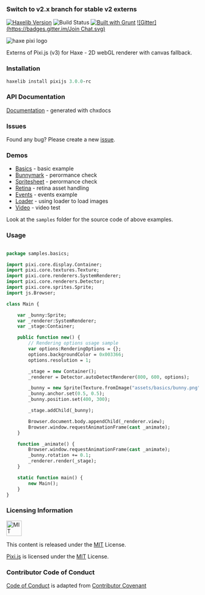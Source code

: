### Switch to v2.x branch for stable v2 externs ###

[![Haxelib Version](https://img.shields.io/github/tag/pixijs/pixi-haxe.svg?style=flat&label=haxelib)](http://lib.haxe.org/p/pixijs) ![Build Status](https://travis-ci.org/pixijs/pixi-haxe.svg?branch=master) [![Built with Grunt](https://cdn.gruntjs.com/builtwith.png)](http://gruntjs.com/) [![Gitter](https://badges.gitter.im/Join Chat.svg)](https://gitter.im/pixijs/pixi-haxe?utm_source=badge&utm_medium=badge&utm_campaign=pr-badge&utm_content=badge)

![haxe pixi logo](https://raw.githubusercontent.com/pixijs/pixi-haxe/master/logo.png)

Externs of Pixi.js (v3) for Haxe - 2D webGL renderer with canvas fallback.

### Installation ###

```haxe
haxelib install pixijs 3.0.0-rc
```
### API Documentation ###

[Documentation](http://adireddy.github.io/docs/haxe-pixi/v3/) - generated with chxdocs

### Issues ###

Found any bug? Please create a new [issue](https://github.com/pixijs/pixi-haxe/issues/new).

### Demos ###

* [Basics](http://adireddy.github.io/demos/haxe-pixi/v3/basics.html) - basic example
* [Bunnymark](http://adireddy.github.io/demos/haxe-pixi/v3/bunnymark.html) - perormance check
* [Spritesheet](http://adireddy.github.io/demos/haxe-pixi/v3/spritesheet.html) - perormance check
* [Retina](http://adireddy.github.io/demos/haxe-pixi/v3/retina.html) - retina asset handling
* [Events](http://adireddy.github.io/demos/haxe-pixi/v3/events.html) - events example
* [Loader](http://adireddy.github.io/demos/haxe-pixi/v3/loader.html) - using loader to load images
* [Video](http://adireddy.github.io/demos/haxe-pixi/v3/video.html) - video test

Look at the `samples` folder for the source code of above examples.

### Usage ###

```haxe

package samples.basics;

import pixi.core.display.Container;
import pixi.core.textures.Texture;
import pixi.core.renderers.SystemRenderer;
import pixi.core.renderers.Detector;
import pixi.core.sprites.Sprite;
import js.Browser;

class Main {

	var _bunny:Sprite;
	var _renderer:SystemRenderer;
	var _stage:Container;

	public function new() {
		// Rendering options usage sample
		var options:RenderingOptions = {};
		options.backgroundColor = 0x003366;
		options.resolution = 1;

		_stage = new Container();
		_renderer = Detector.autoDetectRenderer(800, 600, options);

		_bunny = new Sprite(Texture.fromImage("assets/basics/bunny.png"));
		_bunny.anchor.set(0.5, 0.5);
		_bunny.position.set(400, 300);

		_stage.addChild(_bunny);

		Browser.document.body.appendChild(_renderer.view);
		Browser.window.requestAnimationFrame(cast _animate);
	}

	function _animate() {
		Browser.window.requestAnimationFrame(cast _animate);
		_bunny.rotation += 0.1;
		_renderer.render(_stage);
	}

	static function main() {
		new Main();
	}
}
```

### Licensing Information ###

<a rel="license" href="http://opensource.org/licenses/MIT">
<img alt="MIT license" height="40" src="http://upload.wikimedia.org/wikipedia/commons/c/c3/License_icon-mit.svg" /></a>

This content is released under the [MIT](http://opensource.org/licenses/MIT) License.

[Pixi.js](https://github.com/GoodBoyDigital/pixi.js) is licensed under the [MIT](http://opensource.org/licenses/MIT) License.

### Contributor Code of Conduct ###

[Code of Conduct](https://github.com/CoralineAda/contributor_covenant) is adapted from [Contributor Covenant](http://contributor-covenant.org/version/1/0/0/)
